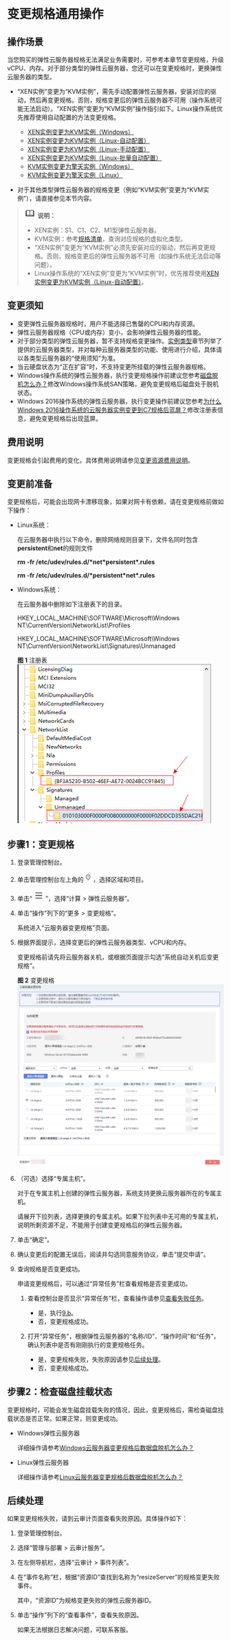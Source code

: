 # 变更规格通用操作<a name="ZH-CN_TOPIC_0013771092"></a>

## 操作场景<a name="zh-cn_topic_0013859511_section14602858172718"></a>

当您购买的弹性云服务器规格无法满足业务需要时，可参考本章节变更规格，升级vCPU、内存。对于部分类型的弹性云服务器，您还可以在变更规格时，更换弹性云服务器的类型。

-   “XEN实例”变更为“KVM实例”，需先手动配置弹性云服务器，安装对应的驱动，然后再变更规格。否则，规格变更后的弹性云服务器不可用（操作系统可能无法启动）。“XEN实例”变更为“KVM实例”操作指引如下。Linux操作系统优先推荐使用自动配置的方法变更规格。
    -   [XEN实例变更为KVM实例（Windows）](XEN实例变更为KVM实例（Windows）.md)
    -   [XEN实例变更为KVM实例（Linux-自动配置）](XEN实例变更为KVM实例（Linux-自动配置）.md)
    -   [XEN实例变更为KVM实例（Linux-手动配置）](XEN实例变更为KVM实例（Linux-手动配置）.md)
    -   [XEN实例变更为KVM实例（Linux-批量自动配置）](XEN实例变更为KVM实例（Linux-批量自动配置）.md)
    -   [KVM实例变更为擎天实例（Windows）](KVM实例变更为擎天实例（Windows）.md)
    -   [KVM实例变更为擎天实例（Linux）](KVM实例变更为擎天实例（Linux）.md)

-   对于其他类型弹性云服务器的规格变更（例如“KVM实例”变更为“KVM实例”），请直接参见本节内容。

>![](public_sys-resources/icon-note.gif) **说明：** 
>-   XEN实例：S1、C1、C2、M1型弹性云服务器。
>-   KVM实例：参考[规格清单](https://support.huaweicloud.com/productdesc-ecs/zh-cn_topic_0159822360.html)，查询对应规格的虚拟化类型。
>-   “XEN实例”变更为“KVM实例”必须先安装对应的驱动，然后再变更规格。否则，规格变更后的弹性云服务器不可用（如操作系统无法启动等问题）。
>-   Linux操作系统的“XEN实例”变更为“KVM实例”时，优先推荐使用[XEN实例变更为KVM实例（Linux-自动配置）](XEN实例变更为KVM实例（Linux-自动配置）.md)。

## 变更须知<a name="zh-cn_topic_0013859511_section57753505172833"></a>

-   变更弹性云服务器规格时，用户不能选择已售罄的CPU和内存资源。
-   弹性云服务器规格（CPU或内存）变小，会影响弹性云服务器的性能。
-   对于部分类型的弹性云服务器，暂不支持规格变更操作。[实例类型](https://support.huaweicloud.com/productdesc-ecs/zh-cn_topic_0035470096.html)章节列举了提供的云服务器类型，并对每种云服务器类型的功能、使用进行介绍，具体请以各类型云服务器的“使用须知”为准。
-   当云硬盘状态为“正在扩容”时，不支持变更所挂载的弹性云服务器规格。
-   Windows操作系统的弹性云服务器，执行变更规格操作前建议您参考[磁盘脱机怎么办？](https://support.huaweicloud.com/ecs_faq/zh-cn_topic_0114225937.html)修改Windows操作系统SAN策略，避免变更规格后磁盘处于脱机状态。
-   Windows 2016操作系统的弹性云服务器，执行变更操作前建议您参考[为什么Windows 2016操作系统的云服务器实例变更到C7规格后蓝屏？](https://support.huaweicloud.com/ecs_faq/ecs_faq_0621.html)修改注册表信息，避免变更规格后出现蓝屏。

## 费用说明<a name="section33114418403"></a>

变更规格会引起费用的变化，具体费用说明请参见[变更资源费用说明](https://support.huaweicloud.com/usermanual-billing/renewals_topic_60000001.html)。

## 变更前准备<a name="section201182131618"></a>

变更规格后，可能会出现网卡漂移现象，如果对网卡有依赖，请在变更规格前做如下操作：

-   Linux系统：

    在云服务器中执行以下命令，删除网络规则目录下，文件名同时包含**persistent**和**net**的规则文件

    **rm -fr /etc/udev/rules.d/\*net\*persistent\*.rules**

    **rm -fr /etc/udev/rules.d/\*persistent\*net\*.rules**

-   Windows系统：

    在云服务器中删除如下注册表下的目录。

    HKEY\_LOCAL\_MACHINE\\SOFTWARE\\Microsoft\\Windows NT\\CurrentVersion\\NetworkList\\Profiles

    HKEY\_LOCAL\_MACHINE\\SOFTWARE\\Microsoft\\Windows NT\\CurrentVersion\\NetworkList\\Signatures\\Unmanaged

    **图 1**  注册表<a name="fig18511613141912"></a>  
    ![](figures/注册表.png "注册表")


## 步骤1：变更规格<a name="section997143905215"></a>

1.  登录管理控制台。
2.  单击管理控制台左上角的![](figures/icon-region.png)，选择区域和项目。
3.  单击“![](figures/service-list.jpg)”，选择“计算 \> 弹性云服务器”。
4.  单击“操作”列下的“更多 \> 变更规格”。

    系统进入“云服务器变更规格”页面。

5.  根据界面提示，选择变更后的弹性云服务器类型、vCPU和内存。

    变更规格前请先将云服务器关机，或根据页面提示勾选“系统自动关机后变更规格”。

    **图 2**  变更规格<a name="fig11395245148"></a>  
    ![](figures/变更规格.png "变更规格")

6.  （可选）选择“专属主机”。

    对于在专属主机上创建的弹性云服务器，系统支持更换云服务器所在的专属主机。

    请展开下拉列表，选择更换的专属主机。如果下拉列表中无可用的专属主机，说明所剩资源不足，不能用于创建变更规格后的弹性云服务器。

7.  单击“确定”。
8.  确认变更后的配置无误后，阅读并勾选同意服务协议，单击“提交申请”。
9.  查询规格是否变更成功。

    申请变更规格后，可以通过“异常任务”栏查看规格是否变更成功。

    1.  查看控制台是否显示“异常任务”栏，查看操作请参见[查看失败任务](查看失败任务.md)。
        -   是，执行[9.b](#li6253192246)。
        -   否，变更规格成功。

    2.  <a name="li6253192246"></a>打开“异常任务”，根据弹性云服务器的“名称/ID”、“操作时间”和“任务”，确认列表中是否有刚刚执行的变更规格任务。
        -   是，变更规格失败，失败原因请参见[后续处理](#section9461027528)。
        -   否，变更规格成功。



## 步骤2：检查磁盘挂载状态<a name="section88041642132813"></a>

变更规格时，可能会发生磁盘挂载失败的情况，因此，变更规格后，需检查磁盘挂载状态是否正常。如果正常，则变更成功。

-   Windows弹性云服务器

    详细操作请参考[Windows云服务器变更规格后数据盘脱机怎么办？](https://support.huaweicloud.com/ecs_faq/ecs_faq_0618.html)

-   Linux弹性云服务器

    详细操作请参考[Linux云服务器变更规格后数据盘脱机怎么办？](https://support.huaweicloud.com/ecs_faq/ecs_faq_0619.html)


## 后续处理<a name="section9461027528"></a>

如果变更规格失败，请到云审计页面查看失败原因。具体操作如下：

1.  登录管理控制台。
2.  选择“管理与部署 \> 云审计服务”。
3.  在左侧导航栏，选择“云审计 \> 事件列表”。
4.  在“事件名称”栏，根据“资源ID”查找到名称为“resizeServer”的规格变更失败事件。

    其中，“资源ID”为规格变更失败的弹性云服务器ID。

5.  单击“操作”列下的“查看事件”，查看失败原因。

    如果无法根据日志解决问题，可联系客服。



